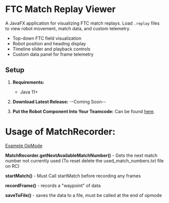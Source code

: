 # FTC Match Replay Viewer

A JavaFX application for visualizing FTC match replays. Load `.replay` files to view robot movement, match data, and custom telemetry.

- Top-down FTC field visualization
- Robot position and heading display
- Timeline slider and playback controls
- Custom data panel for frame telemetry

## Setup

1. **Requirements:**
   - Java 11+

2. **Download Latest Release:**
   --Coming Soon--

4. **Put the Robot Component Into Your Teamcode:** Can be found [here](https://gist.github.com/Blaziumm/d439542c0a41481c1b11d9c34db8675b.js).


# Usage of MatchRecorder:
[Example OpMode](https://gist.github.com/Blaziumm/90784dc3d2b72986ca1a0c94e7d22b97)


**MatchRecorder.getNextAvailableMatchNumber()** - Gets the next match number not currently used (To reset delete the used_match_numbers.txt file on RC)

**startMatch()** - Must Call startMatch before recording any frames

**recordFrame()** - records a "waypoint" of data 

**saveToFile()** - saves the data to a file, must be called at the end of opmode
